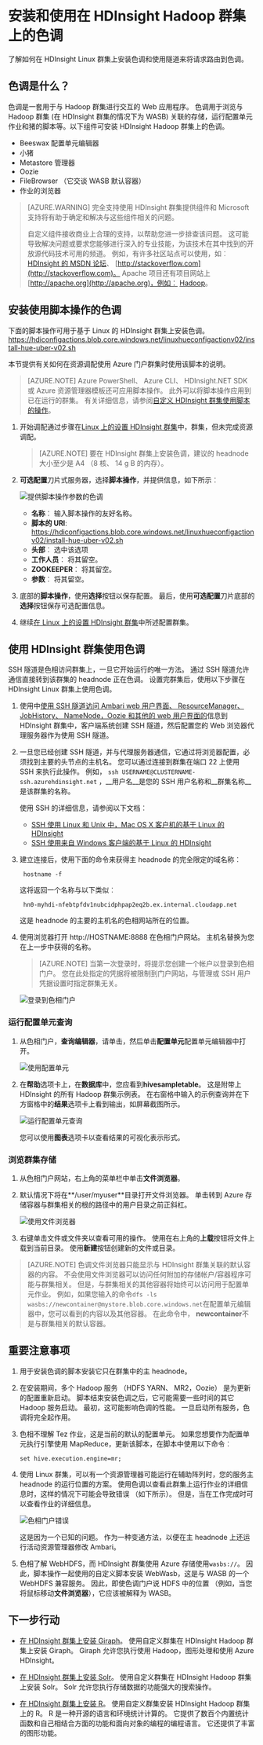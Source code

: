 <properties
    pageTitle="在 HDInsight Linux 群集上使用 Hadoop 色调 |Microsoft Azure"
    description="了解如何安装和使用的 Hadoop 群集 HDInsight Linux 上的色调。"
    services="hdinsight"
    documentationCenter=""
    authors="nitinme"
    manager="jhubbard"
    editor="cgronlun"/>

<tags 
    ms.service="hdinsight" 
    ms.workload="big-data" 
    ms.tgt_pltfrm="na" 
    ms.devlang="na" 
    ms.topic="article" 
    ms.date="09/13/2016" 
    ms.author="nitinme"/>

# <a name="install-and-use-hue-on-hdinsight-hadoop-clusters"></a>安装和使用在 HDInsight Hadoop 群集上的色调

了解如何在 HDInsight Linux 群集上安装色调和使用隧道来将请求路由到色调。

## <a name="what-is-hue"></a>色调是什么？

色调是一套用于与 Hadoop 群集进行交互的 Web 应用程序。 色调用于浏览与 Hadoop 群集 (在 HDInsight 群集的情况下为 WASB) 关联的存储，运行配置单元作业和猪的脚本等。以下组件可安装 HDInsight Hadoop 群集上的色调。

* Beeswax 配置单元编辑器
* 小猪
* Metastore 管理器
* Oozie
* FileBrowser （它交谈 WASB 默认容器）
* 作业的浏览器

> [AZURE.WARNING] 完全支持使用 HDInsight 群集提供组件和 Microsoft 支持将有助于确定和解决与这些组件相关的问题。
>
> 自定义组件接收商业上合理的支持，以帮助您进一步排查该问题。 这可能导致解决问题或要求您能够进行深入的专业技能，为该技术在其中找到的开放源代码技术可用的频道。 例如，有许多社区站点可以使用，如︰ [HDInsight 的 MSDN 论坛](https://social.msdn.microsoft.com/Forums/azure/en-US/home?forum=hdinsight)、 [http://stackoverflow.com](http://stackoverflow.com)。 Apache 项目还有项目网站上[http://apache.org](http://apache.org)，例如︰ [Hadoop](http://hadoop.apache.org/)。

## <a name="install-hue-using-script-actions"></a>安装使用脚本操作的色调

下面的脚本操作可用于基于 Linux 的 HDInsight 群集上安装色调。
https://hdiconfigactions.blob.core.windows.net/linuxhueconfigactionv02/install-hue-uber-v02.sh
    
本节提供有关如何在资源调配使用 Azure 门户群集时使用该脚本的说明。 

> [AZURE.NOTE] Azure PowerShell、 Azure CLI、 HDInsight.NET SDK 或 Azure 资源管理器模板还可应用脚本操作。 此外可以将脚本操作应用到已在运行的群集。 有关详细信息，请参阅[自定义 HDInsight 群集使用脚本的操作](hdinsight-hadoop-customize-cluster-linux.md)。

1. 开始调配通过步骤在[Linux 上的设置 HDInsight 群集](hdinsight-hadoop-provision-linux-clusters.md#portal)中，群集，但未完成资源调配。

    > [AZURE.NOTE] 要在 HDInsight 群集上安装色调，建议的 headnode 大小至少是 A4 （8 核、 14 g B 的内存）。

2. **可选配置**刀片式服务器，选择**脚本操作**，并提供信息，如下所示︰

    ![提供脚本操作参数的色调](./media/hdinsight-hadoop-hue-linux/hue_script_action.png "提供脚本操作参数的色调")

    * __名称__︰ 输入脚本操作的友好名称。
    * __脚本的 URI__: https://hdiconfigactions.blob.core.windows.net/linuxhueconfigactionv02/install-hue-uber-v02.sh
    * __头部__︰ 选中该选项
    * __工作人员__︰ 将其留空。
    * __ZOOKEEPER__︰ 将其留空。
    * __参数__︰ 将其留空。

3. 底部的**脚本操作**，使用**选择**按钮以保存配置。 最后，使用**可选配置**刀片底部的**选择**按钮保存可选配置信息。

4. 继续[在 Linux 上的设置 HDInsight 群集](hdinsight-hadoop-provision-linux-clusters.md#portal)中所述配置群集。

## <a name="use-hue-with-hdinsight-clusters"></a>使用 HDInsight 群集使用色调

SSH 隧道是色相访问群集上，一旦它开始运行的唯一方法。 通过 SSH 隧道允许通信直接转到该群集的 headnode 正在色调。 设置完群集后，使用以下步骤在 HDInsight Linux 群集上使用色调。

1. 使用中[使用 SSH 隧道访问 Ambari web 用户界面、 ResourceManager、 JobHistory、 NameNode，Oozie 和其他的 web 用户界面的](hdinsight-linux-ambari-ssh-tunnel.md)信息到 HDInsight 群集中，客户端系统创建 SSH 隧道，然后配置您的 Web 浏览器代理服务器作为使用 SSH 隧道。

2. 一旦您已经创建 SSH 隧道，并与代理服务器通信，它通过将浏览器配置，必须找到主要的头节点的主机名。 您可以通过连接到群集在端口 22 上使用 SSH 来执行此操作。 例如， `ssh USERNAME@CLUSTERNAME-ssh.azurehdinsight.net` ，__用户名__是您的 SSH 用户名称和__群集名称__是该群集的名称。

    使用 SSH 的详细信息，请参阅以下文档︰

    * [SSH 使用 Linux 和 Unix 中，Mac OS X 客户机的基于 Linux 的 HDInsight](hdinsight-hadoop-linux-use-ssh-unix.md)
    * [SSH 使用来自 Windows 客户端的基于 Linux 的 HDInsight](hdinsight-hadoop-linux-use-ssh-windows.md)

3. 建立连接后，使用下面的命令来获得主 headnode 的完全限定的域名称︰

        hostname -f

    这将返回一个名称与以下类似︰

        hn0-myhdi-nfebtpfdv1nubcidphpap2eq2b.ex.internal.cloudapp.net
    
    这是 headnode 的主要的主机名的色相网站所在的位置。

2. 使用浏览器打开 http://HOSTNAME:8888 在色相门户网站。 主机名替换为您在上一步中获得的名称。

    > [AZURE.NOTE] 当第一次登录时，将提示您创建一个帐户以登录到色相门户。 您在此处指定的凭据将被限制到门户网站，与管理或 SSH 用户凭据设置时指定群集无关。

    ![登录到色相门户](./media/hdinsight-hadoop-hue-linux/HDI.Hue.Portal.Login.png "色相门户指定凭据")

### <a name="run-a-hive-query"></a>运行配置单元查询

1. 从色相门户，**查询编辑器**，请单击，然后单击**配置单元**配置单元编辑器中打开。

    ![使用配置单元](./media/hdinsight-hadoop-hue-linux/HDI.Hue.Portal.Hive.png "使用配置单元")

2. 在**帮助**选项卡上，在**数据库**中，您应看到**hivesampletable**。 这是附带上 HDInsight 的所有 Hadoop 群集示例表。 在右窗格中输入的示例查询并在下方窗格中的**结果**选项卡上看到输出，如屏幕截图所示。

    ![运行配置单元查询](./media/hdinsight-hadoop-hue-linux/HDI.Hue.Portal.Hive.Query.png "运行配置单元查询")

    您可以使用**图表**选项卡以查看结果的可视化表示形式。

### <a name="browse-the-cluster-storage"></a>浏览群集存储

1. 从色相门户网站，右上角的菜单栏中单击**文件浏览器**。

2. 默认情况下将在**/user/myuser**目录打开文件浏览器。 单击转到 Azure 存储容器与群集相关的根的路径中的用户目录之前正斜杠。

    ![使用文件浏览器](./media/hdinsight-hadoop-hue-linux/HDI.Hue.Portal.File.Browser.png "使用文件浏览器")

3. 右键单击文件或文件夹以查看可用的操作。 使用在右上角的**上载**按钮将文件上载到当前目录。 使用**新建**按钮创建新的文件或目录。

> [AZURE.NOTE] 色调文件浏览器只能显示与 HDInsight 群集关联的默认容器的内容。 不会使用文件浏览器可以访问任何附加的存储帐户/容器程序可能与群集相关。 但是，与群集相关的其他容器将始终可以访问用于配置单元作业。 例如，如果您输入的命令`dfs -ls wasbs://newcontainer@mystore.blob.core.windows.net`在配置单元编辑器中，您可以看到的内容以及其他容器。 在此命令中， **newcontainer**不是与群集相关的默认容器。

## <a name="important-considerations"></a>重要注意事项

1. 用于安装色调的脚本安装它只在群集中的主 headnode。

2. 在安装期间，多个 Hadoop 服务 （HDFS YARN、 MR2，Oozie） 是为更新的配置重新启动。 脚本结束安装色调之后，它可能需要一些时间的其它 Hadoop 服务启动。 最初，这可能影响色调的性能。 一旦启动所有服务，色调将完全起作用。

3.  色相不理解 Tez 作业，这是当前的默认的配置单元。 如果您想要作为配置单元执行引擎使用 MapReduce，更新该脚本，在脚本中使用以下命令︰

        set hive.execution.engine=mr;

4.  使用 Linux 群集，可以有一个资源管理器可能运行在辅助阵列时，您的服务主 headnode 的运行位置的方案。 使用色调以查看此群集上运行作业的详细信息时，这样的情况下可能会导致错误 （如下所示）。 但是，当在工作完成时可以查看作业的详细信息。

    ![色相门户错误](./media/hdinsight-hadoop-hue-linux/HDI.Hue.Portal.Error.png "色相门户错误")

    这是因为一个已知的问题。 作为一种变通方法，以便在主 headnode 上还运行活动资源管理器修改 Ambari。

5.  色相了解 WebHDFS，而 HDInsight 群集使用 Azure 存储使用`wasbs://`。 因此，脚本操作一起使用的自定义脚本安装 WebWasb，这是与 WASB 的一个 WebHDFS 兼容服务。 因此，即使色调门户说 HDFS 中的位置 （例如，当您将鼠标移动**文件浏览器**），它应该被解释为 WASB。


## <a name="next-steps"></a>下一步行动

- [在 HDInsight 群集上安装 Giraph](hdinsight-hadoop-giraph-install-linux.md)。 使用自定义群集在 HDInsight Hadoop 群集上安装 Giraph。 Giraph 允许您执行使用 Hadoop，图形处理和使用 Azure HDInsight。

- [在 HDInsight 群集上安装 Solr](hdinsight-hadoop-solr-install-linux.md)。 使用自定义群集在 HDInsight Hadoop 群集上安装 Solr。 Solr 允许您执行存储数据的功能强大的搜索操作。

- [在 HDInsight 群集上安装 R](hdinsight-hadoop-r-scripts-linux.md)。 使用自定义群集安装 HDInsight Hadoop 群集上的 R。 R 是一种开源的语言和环境统计计算的。 它提供了数百个内置统计函数和自己相结合方面的功能和面向对象的编程的编程语言。 它还提供了丰富的图形功能。

[powershell-install-configure]: install-configure-powershell-linux.md
[hdinsight-provision]: hdinsight-provision-clusters-linux.md
[hdinsight-cluster-customize]: hdinsight-hadoop-customize-cluster-linux.md
